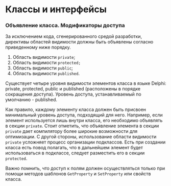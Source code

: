 # Классы и интерфейсы

### Объявление класса. Модификаторы доступа

За исключением кода, сгенерированного средой разработки, директивы областей видимости должны быть объявлены согласно приведенному ниже порядку.

1. Область видимости `private`;
2. Область видимости `protected;`
3. Область видимости `public`;
4. Область видимости `published`.

Существует четыре уровня видимости элементов класса в языке Delphi: private, protected, public и published \(расположены в порядке сокращения доступа\). Уровень доступа, устанавливаемый по умолчанию - published.

Как правило, каждому элементу класса должен быть присвоен минимальный уровень доступа, подходящий для него. Например, если элемент используется лишь внутри класса, его необходимо объявлять в секции `private`. Стоит отметить, что объявление элемента в секции `private` дает компилятору более широкие возможности для оптимизации. С другой стороны, использование области видимости `private` усложняет процесс организации подклассов. Есть при создании класса есть повод полагать, что в дальнейшем элемент будет использоваться в подклассе, следует разместить его в секции `protected`.

Важно помнить, что доступ к полям должен осуществляться только при помощи методов шаблонов `GetProperty` и `SetProperty` или свойств класса.

